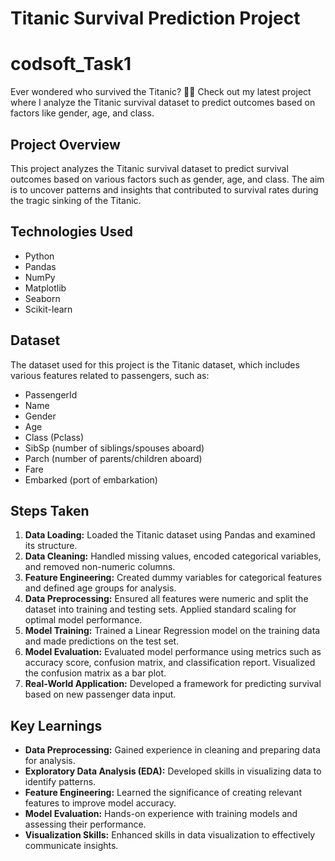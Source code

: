 

# Titanic Survival Prediction Project

# codsoft_Task1

Ever wondered who survived the Titanic? 🧐🚢 Check out my latest project where I analyze the Titanic survival dataset to predict outcomes based on factors like gender, age, and class.

## Project Overview
This project analyzes the Titanic survival dataset to predict survival outcomes based on various factors such as gender, age, and class. The aim is to uncover patterns and insights that contributed to survival rates during the tragic sinking of the Titanic.

## Technologies Used
- Python
- Pandas
- NumPy
- Matplotlib
- Seaborn
- Scikit-learn

## Dataset
The dataset used for this project is the Titanic dataset, which includes various features related to passengers, such as:
- PassengerId
- Name
- Gender
- Age
- Class (Pclass)
- SibSp (number of siblings/spouses aboard)
- Parch (number of parents/children aboard)
- Fare
- Embarked (port of embarkation)

## Steps Taken
1. **Data Loading:** Loaded the Titanic dataset using Pandas and examined its structure.
2. **Data Cleaning:** Handled missing values, encoded categorical variables, and removed non-numeric columns.
3. **Feature Engineering:** Created dummy variables for categorical features and defined age groups for analysis.
4. **Data Preprocessing:** Ensured all features were numeric and split the dataset into training and testing sets. Applied standard scaling for optimal model performance.
5. **Model Training:** Trained a Linear Regression model on the training data and made predictions on the test set.
6. **Model Evaluation:** Evaluated model performance using metrics such as accuracy score, confusion matrix, and classification report. Visualized the confusion matrix as a bar plot.
7. **Real-World Application:** Developed a framework for predicting survival based on new passenger data input.

## Key Learnings
- **Data Preprocessing:** Gained experience in cleaning and preparing data for analysis.
- **Exploratory Data Analysis (EDA):** Developed skills in visualizing data to identify patterns.
- **Feature Engineering:** Learned the significance of creating relevant features to improve model accuracy.
- **Model Evaluation:** Hands-on experience with training models and assessing their performance.
- **Visualization Skills:** Enhanced skills in data visualization to effectively communicate insights.


